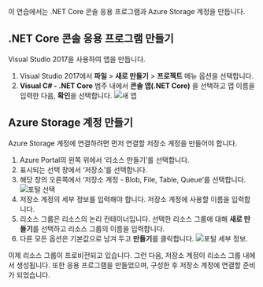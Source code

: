이 연습에서는 .NET Core 콘솔 응용 프로그램과 Azure Storage 계정을 만듭니다.

## <a name="create-a-net-core-console-application"></a>.NET Core 콘솔 응용 프로그램 만들기

Visual Studio 2017을 사용하여 앱을 만듭니다.

1. Visual Studio 2017에서 **파일** > **새로 만들기** > **프로젝트** 메뉴 옵션을 선택합니다.
1. **Visual C# - .NET Core** 범주 내에서 **콘솔 앱(.NET Core)** 을 선택하고 앱 이름을 입력한 다음, **확인**을 선택합니다.
  ![새 앱](..\media-draft\0-new-console-app.png)

## <a name="create-an-azure-storage-account"></a>Azure Storage 계정 만들기

Azure Storage 계정에 연결하려면 먼저 연결할 저장소 계정을 만들어야 합니다.

1. Azure Portal의 왼쪽 위에서 ‘리소스 만들기’를 선택합니다.
1. 표시되는 선택 창에서 ‘저장소’를 선택합니다.
1. 해당 창의 오른쪽에서 ‘저장소 계정 - Blob, File, Table, Queue’를 선택합니다.
  ![포털 선택](..\media-draft\1-portal-storage-select.png)
1. 저장소 계정의 세부 정보를 입력해야 합니다. 저장소 계정에 사용할 이름을 입력합니다.
1. 리소스 그룹은 리소스의 논리 컨테이너입니다. 선택한 리소스 그룹에 대해 **새로 만들기**를 선택하고 리소스 그룹의 이름을 입력합니다.
1. 다른 모든 옵션은 기본값으로 남겨 두고 **만들기**를 클릭합니다.
  ![포털 세부 정보](..\media-draft\2-portal-storage-details.png).

이제 리소스 그룹이 프로비전되고 있습니다. 그런 다음, 저장소 계정이 리소스 그룹 내에서 생성됩니다.
또한 응용 프로그램을 만들었으며, 구성한 후 저장소 계정에 연결할 준비가 되었습니다.
